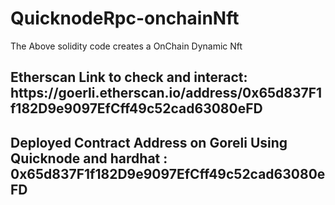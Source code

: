 # QuicknodeRpc-onchainNft
The Above solidity code creates a OnChain Dynamic Nft 
<h2>Etherscan Link to check and interact: https://goerli.etherscan.io/address/0x65d837F1f182D9e9097EfCff49c52cad63080eFD</h2>
<h2>Deployed Contract Address on Goreli Using Quicknode and hardhat : 0x65d837F1f182D9e9097EfCff49c52cad63080eFD </h2>
